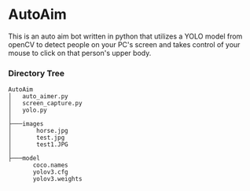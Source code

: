 # AutoAim
 This is an auto aim bot written in python that utilizes a YOLO model from openCV to detect people on your PC's screen and takes control of your mouse to click on that person's upper body.
 
 ### Directory Tree
 ```
 AutoAim
│   auto_aimer.py
│   screen_capture.py
│   yolo.py
│
├───images
│       horse.jpg
│       test.jpg
│       test1.JPG
│
├───model
        coco.names
        yolov3.cfg
        yolov3.weights
 ```
